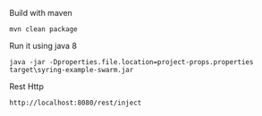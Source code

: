 Build with maven

    mvn clean package

Run it using java 8

    java -jar -Dproperties.file.location=project-props.properties target\syring-example-swarm.jar

Rest Http

    http://localhost:8080/rest/inject
